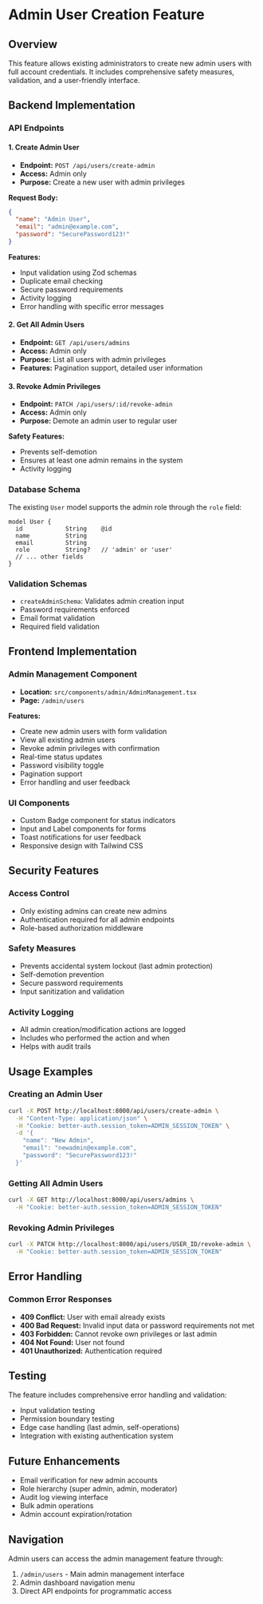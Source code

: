 # Admin User Creation Feature

## Overview
This feature allows existing administrators to create new admin users with full account credentials. It includes comprehensive safety measures, validation, and a user-friendly interface.

## Backend Implementation

### API Endpoints

#### 1. Create Admin User
- **Endpoint:** `POST /api/users/create-admin`
- **Access:** Admin only
- **Purpose:** Create a new user with admin privileges

**Request Body:**
```json
{
  "name": "Admin User",
  "email": "admin@example.com", 
  "password": "SecurePassword123!"
}
```

**Features:**
- Input validation using Zod schemas
- Duplicate email checking
- Secure password requirements
- Activity logging
- Error handling with specific error messages

#### 2. Get All Admin Users
- **Endpoint:** `GET /api/users/admins`
- **Access:** Admin only
- **Purpose:** List all users with admin privileges
- **Features:** Pagination support, detailed user information

#### 3. Revoke Admin Privileges
- **Endpoint:** `PATCH /api/users/:id/revoke-admin`
- **Access:** Admin only
- **Purpose:** Demote an admin user to regular user

**Safety Features:**
- Prevents self-demotion
- Ensures at least one admin remains in the system
- Activity logging

### Database Schema
The existing `User` model supports the admin role through the `role` field:
```prisma
model User {
  id            String    @id
  name          String
  email         String
  role          String?   // 'admin' or 'user'
  // ... other fields
}
```

### Validation Schemas
- `createAdminSchema`: Validates admin creation input
- Password requirements enforced
- Email format validation
- Required field validation

## Frontend Implementation

### Admin Management Component
- **Location:** `src/components/admin/AdminManagement.tsx`
- **Page:** `/admin/users`

**Features:**
- Create new admin users with form validation
- View all existing admin users
- Revoke admin privileges with confirmation
- Real-time status updates
- Password visibility toggle
- Pagination support
- Error handling and user feedback

### UI Components
- Custom Badge component for status indicators
- Input and Label components for forms
- Toast notifications for user feedback
- Responsive design with Tailwind CSS

## Security Features

### Access Control
- Only existing admins can create new admins
- Authentication required for all admin endpoints
- Role-based authorization middleware

### Safety Measures
- Prevents accidental system lockout (last admin protection)
- Self-demotion prevention
- Secure password requirements
- Input sanitization and validation

### Activity Logging
- All admin creation/modification actions are logged
- Includes who performed the action and when
- Helps with audit trails

## Usage Examples

### Creating an Admin User
```bash
curl -X POST http://localhost:8000/api/users/create-admin \
  -H "Content-Type: application/json" \
  -H "Cookie: better-auth.session_token=ADMIN_SESSION_TOKEN" \
  -d '{
    "name": "New Admin",
    "email": "newadmin@example.com",
    "password": "SecurePassword123!"
  }'
```

### Getting All Admin Users
```bash
curl -X GET http://localhost:8000/api/users/admins \
  -H "Cookie: better-auth.session_token=ADMIN_SESSION_TOKEN"
```

### Revoking Admin Privileges
```bash
curl -X PATCH http://localhost:8000/api/users/USER_ID/revoke-admin \
  -H "Cookie: better-auth.session_token=ADMIN_SESSION_TOKEN"
```

## Error Handling

### Common Error Responses
- **409 Conflict:** User with email already exists
- **400 Bad Request:** Invalid input data or password requirements not met
- **403 Forbidden:** Cannot revoke own privileges or last admin
- **404 Not Found:** User not found
- **401 Unauthorized:** Authentication required

## Testing
The feature includes comprehensive error handling and validation:
- Input validation testing
- Permission boundary testing
- Edge case handling (last admin, self-operations)
- Integration with existing authentication system

## Future Enhancements
- Email verification for new admin accounts
- Role hierarchy (super admin, admin, moderator)
- Audit log viewing interface
- Bulk admin operations
- Admin account expiration/rotation

## Navigation
Admin users can access the admin management feature through:
1. `/admin/users` - Main admin management interface
2. Admin dashboard navigation menu
3. Direct API endpoints for programmatic access
